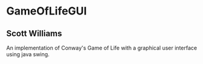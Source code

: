 # GameOfLifeGUI
## Scott Williams
An implementation of Conway's Game of Life with a graphical user interface using java swing.